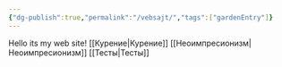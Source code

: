 ```yaml
---
{"dg-publish":true,"permalink":"/vebsajt/","tags":["gardenEntry"]}
---
```


Hello its my web site!
[[Курение\|Курение]]
[[Неоимпресионизм\|Неоимпресионизм]]
[[Тесты\|Тесты]]
